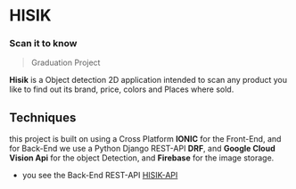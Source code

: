 # HISIK
### Scan it to know

>Graduation Project

**Hisik** is a Object detection 2D application intended to scan any product you like to find out its brand, price, colors and Places where sold.

## Techniques


this project is built on using a Cross Platform **IONIC** for the Front-End, and for Back-End we use a Python Django REST-API **DRF**,
and **Google Cloud Vision Api** for the object Detection, and **Firebase** for the image storage. 

- you see the Back-End REST-API [HISIK-API](https://github.com/mostafamahmoud8/Hisik-Aplication-Api)
